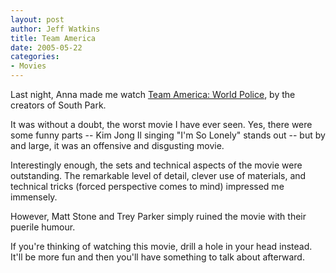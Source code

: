 ```yaml
--- 
layout: post
author: Jeff Watkins
title: Team America
date: 2005-05-22
categories: 
- Movies
---
```


Last night, Anna made me watch <a href="http://www.imdb.com/title/tt0372588/">Team America: World Police</a>, by the creators of South Park.

It was without a doubt, the worst movie I have ever seen. Yes, there were some funny parts -- Kim Jong Il singing "I'm So Lonely" stands out -- but by and large, it was an offensive and disgusting movie.

Interestingly enough, the sets and technical aspects of the movie were outstanding. The remarkable level of detail, clever use of materials, and technical tricks (forced perspective comes to mind) impressed me immensely.

However, Matt Stone and Trey Parker simply ruined the movie with their puerile humour.

If you're thinking of watching this movie, drill a hole in your head instead. It'll be more fun and then you'll have something to talk about afterward.